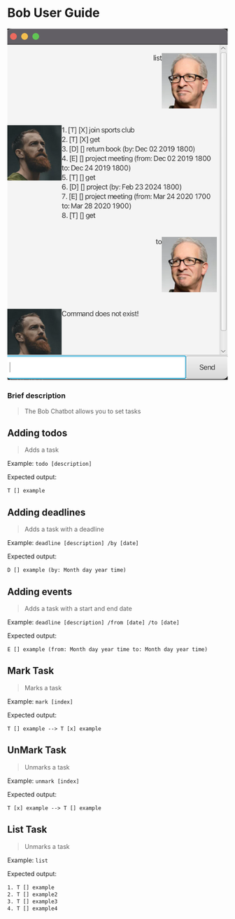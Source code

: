 # Bob User Guide


![alt text](Ui.png)

### Brief description
> The Bob Chatbot allows you to set tasks
 
## Adding todos

> Adds a task

Example: `todo [description]`


Expected output:
```
T [] example
```

## Adding deadlines

> Adds a task with a deadline

Example: `deadline [description] /by [date]`


Expected output:
```
D [] example (by: Month day year time)
```

## Adding events

> Adds a task with a start and end date

Example: `deadline [description] /from [date] /to [date]`


Expected output:
```
E [] example (from: Month day year time to: Month day year time)
```

## Mark Task

> Marks a task

Example: `mark [index]`


Expected output:
```
T [] example --> T [x] example
```

## UnMark Task

> Unmarks a task

Example: `unmark [index]`


Expected output:
```
T [x] example --> T [] example
```


## List Task

> Unmarks a task

Example: `list`


Expected output:
```
1. T [] example
2. T [] example2
3. T [] example3
4. T [] example4
```